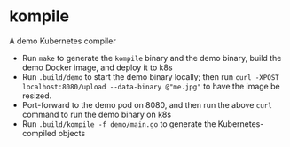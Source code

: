# kompile
A demo Kubernetes compiler

* Run `make` to generate the `kompile` binary and the demo binary, build the demo Docker image, and deploy it to k8s
* Run `.build/demo` to start the demo binary locally; then run `curl -XPOST localhost:8080/upload --data-binary
  @"me.jpg"` to have the image be resized.
* Port-forward to the demo pod on 8080, and then run the above `curl` command to run the demo binary on k8s
* Run `.build/kompile -f demo/main.go` to generate the Kubernetes-compiled objects
